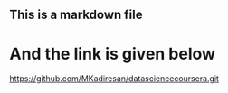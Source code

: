 ## This is a markdown file

# And the link is given below

https://github.com/MKadiresan/datasciencecoursera.git
